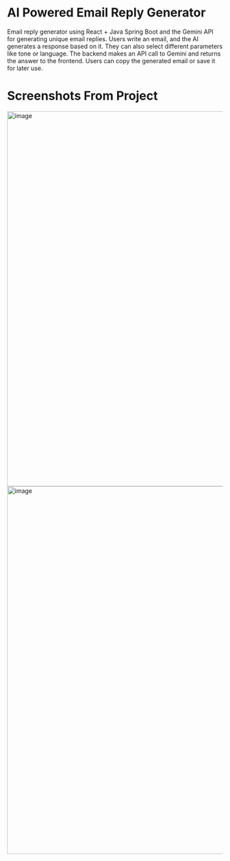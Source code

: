 # AI Powered Email Reply Generator

Email reply generator using React + Java Spring Boot and the Gemini API for generating unique email replies.
Users write an email, and the AI generates a response based on it. They can also select different parameters like tone or language.
The backend makes an API call to Gemini and returns the answer to the frontend.
Users can copy the generated email or save it for later use.

# Screenshots From Project
<img width="1544" height="874" alt="image" src="https://github.com/user-attachments/assets/07ff4e1a-8f07-43ae-b051-ef62e86d2fad" />



<img width="1391" height="857" alt="image" src="https://github.com/user-attachments/assets/5b06d353-38a1-4efa-9f51-dc32e6cd34b0" />

